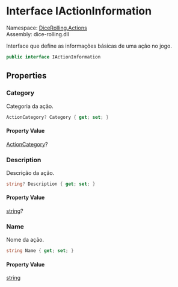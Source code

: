 # <a id="DiceRolling_Actions_IActionInformation"></a> Interface IActionInformation

Namespace: [DiceRolling.Actions](DiceRolling.Actions.md)  
Assembly: dice\-rolling.dll  

Interface que define as informações básicas de uma ação no jogo.

```csharp
public interface IActionInformation
```

## Properties

### <a id="DiceRolling_Actions_IActionInformation_Category"></a> Category

Categoria da ação.

```csharp
ActionCategory? Category { get; set; }
```

#### Property Value

 [ActionCategory](DiceRolling.Actions.ActionCategory.md)?

### <a id="DiceRolling_Actions_IActionInformation_Description"></a> Description

Descrição da ação.

```csharp
string? Description { get; set; }
```

#### Property Value

 [string](https://learn.microsoft.com/dotnet/api/system.string)?

### <a id="DiceRolling_Actions_IActionInformation_Name"></a> Name

Nome da ação.

```csharp
string Name { get; set; }
```

#### Property Value

 [string](https://learn.microsoft.com/dotnet/api/system.string)

